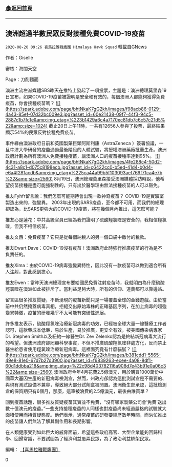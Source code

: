 ###  [:house:返回首頁](https://github.com/ourhimalayas/txt)
---

## 澳洲超過半數民眾反對接種免費COVID-19疫苗
`2020-08-20 09:26 喜馬拉雅戰鷹團 Himalaya Hawk Squad` [轉載自GNews](https://gnews.org/zh-hant/307161/)

作者：Giselle

審核：海闊天空

Page：刀削麵面

澳洲主流左派媒體SBS昨天在推特上發起了一項投票，主題是：澳洲總理莫里森19日宣布，如果COVID-19疫苗被證明是安全和有效的，每個澳洲人都能夠獲得免費疫苗，你會接種疫苗嗎？
[!\[\](https://spark.adobe.com/page/bhtNkaK7gG2kh/images/f98acb86-0129-4a43-85ef-07d32bc009e3.jpg?asset_id=60e21438-09f7-44f3-94c5-2887c1b7fc1e&amp;img_etag=%223b1429a6c4a7170ec81db7c6c57c21d5%22&amp;size=1024)](https://spark.adobe.com/page/bhtNkaK7gG2kh/images/f98acb86-0129-4a43-85ef-07d32bc009e3.jpg?asset_id=60e21438-09f7-44f3-94c5-2887c1b7fc1e&amp;img_etag=%223b1429a6c4a7170ec81db7c6c57c21d5%22&amp;size=1024)
截止20日上午11時，一共有12656人參與了投票，最終結果顯示54%的民眾反對接種免費疫苗。

事件緣由澳洲政府日前和英國製藥巨頭阿斯利康（AstraZeneca ）簽署協議，一旦牛津大學研發的疫苗通過最後階段的人體試驗，將授權澳洲藥廠批量生產。澳洲政府計劃為所有澳洲人免費接種疫苗，讓澳洲人口的疫苗接種率達到95%。
[!\[\](https://spark.adobe.com/page/bhtNkaK7gG2kh/images/4fe288c4-50d2-4c31-a8c1-d075c8198ecb.jpg?asset_id=c6422cc0-b5ed-41d4-b0d4-e6a4f281acdb&amp;img_etag=%225ca44a99b5f103093aef769f71ca4e7b%22&amp;size=2560)](https://spark.adobe.com/page/bhtNkaK7gG2kh/images/4fe288c4-50d2-4c31-a8c1-d075c8198ecb.jpg?asset_id=c6422cc0-b5ed-41d4-b0d4-e6a4f281acdb&amp;img_etag=%225ca44a99b5f103093aef769f71ca4e7b%22&amp;size=1024)
8月19日，澳洲總理莫里森接受澳洲媒體採訪時說，他希望疫苗接種是盡可能強制性的，只有出於醫學理由無法接種疫苗的人可以豁免。

推友Fyhfr留言說：我們怎麼可能期待會出現一款神奇疫苗？ COVID-19是實驗室製造出來的，強變異。 2003年出現的SARS疫苗，至今都不可用，而我們的總理卻認為，比SARS更強大的COVID-19疫苗，將在幾個月內推出，這怎麼可能？

推友心是蓮花：中共高級官員已經為我們證明了硫酸羥氯喹是安全的，我相信羥氯喹，但我不相信疫苗。

推友文西：免費疫苗？它只是從每個納稅人的另一個口袋中繳付的稅款。

推友Ewart Dave：COVID-19沒有疫苗！澳洲政府此時強行推廣疫苗的行為是不負責任的。

推友Xima：由於COVID-19病毒強變異特性，因此沒有一款疫苗可以做到適合所有人注射，對此感到擔心。

推友Ewen：當昨天澳洲總理宣布要給國民免費注射疫苗時，我就明白為什麼硫酸羥氯喹在澳洲如此被排斥了。當利益足夠大時，所有的信仰、道義都可以靠邊站。

留言區很多推友質疑，不斷湧現的疫苗新聞只是一場覆蓋全球的金錢遊戲。由於當前中共仍然掩蓋病毒真相，拒絕交出原始毒株的正確基因序列，在加上病毒的超強變異特徵，疫苗的研發幾乎不太可能有突破性進展。

許多推友表示，硫酸羥氯喹治療新冠病毒的功效，已經被全球大量一線醫療工作者認可，這款藥成本低廉，易於生產，易於推廣，更安全有效，被美國傳染病專家Dr. Stephen Smith以及紐約一線醫生Dr. Zev Zelenko認為是終結新冠病毒大流行的希望。但澳洲政府卻罔顧科學事實，不但不推廣硫酸羥氯喹非處方化，反而禁止醫生給患者使用羥氯喹治療新冠病毒。這裡面究竟有什麼貓膩？
[!\[\](https://spark.adobe.com/page/bhtNkaK7gG2kh/images/b381cdd1-5565-49e8-81e0-67d7b27d3900.jpg?asset_id=f6839263-ecee-4a08-8df1-60d1ddbba218&amp;img_etag=%22c98d403782116a908d7e43b91e0a06c3%22&amp;size=2560)](https://spark.adobe.com/page/bhtNkaK7gG2kh/images/b381cdd1-5565-49e8-81e0-67d7b27d3900.jpg?asset_id=f6839263-ecee-4a08-8df1-60d1ddbba218&amp;img_etag=%22c98d403782116a908d7e43b91e0a06c3%22&amp;size=1024)
澳洲政府今年4月花費2.5億澳元，用於購買1000萬份中國華大基因生產的新冠病毒檢測盒，然而，州政府卻認為這批測試盒是不需要的、與現有測試設備不兼容，導致絕大部分試劑盒被閒置。澳洲衛生部承認，這批檢測盒的保質期只有6個月，那麼，這筆被浪費的2.5億澳元，最後由誰買單？

回到疫苗話題，很多推友質疑疫苗其實並不免費，“沒有哪家製藥公司會’免費’送出數十億澳元的疫苗。”一些支持接種疫苗的人同樣也對疫苗尚未經過嚴格的試驗就大面積使用而持質疑態度。他們表示，通常疫苗的研發要經歷數年時間，而匆忙推出的疫苗讓人們無法了解其副作用和長期影響。

在人類健康受到如此巨大的威脅面前，希望這些政府高官、大型企業能夠回歸科學、回歸常識，不要試圖為了經濟利益愚弄民眾，為了政治利益綁架民眾。

編輯： [【喜馬拉雅戰鷹團】](https://spark.adobe.com/page/bhtNkaK7gG2kh/)

0
